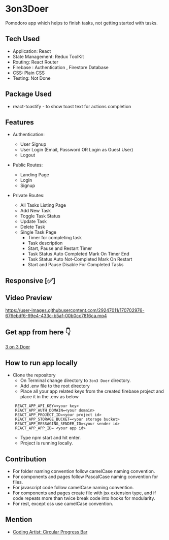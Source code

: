 # 3on3Doer
Pomodoro app which helps to finish tasks, not getting started with tasks.

## Tech Used
- Application: React
- State Management: Redux ToolKit
- Routing: React Router
- Firebase : Authentication , Firestore Database
- CSS: Plain CSS
- Testing: Not Done

## Package Used
- react-toastify - to show toast text for actions completion

## Features
- Authentication:
  - User Signup
  - User Login (Email, Password OR Login as Guest User)
  - Logout

- Public Routes:
  - Landing Page
  - Login
  - Signup

- Private Routes:
  - All Tasks Listing Page
  - Add New Task
  - Toggle Task Status
  - Update Task
  - Delete Task
  - Single Task Page
    - Timer for completing task
    - Task description
    - Start, Pause and Restart Timer
    - Task Status Auto Completed Mark On Timer End
    - Task Status Auto Not-Completed Mark On Restart
    - Start and Pause Disable For Completed Tasks

## Responsive [✅]

## Video Preview
https://user-images.githubusercontent.com/29247011/170702976-676ebdf6-99e4-433c-b5af-00b0cc7816ca.mp4

## Get app from here 👇
[3 on 3 Doer](https://3on3doer.netlify.app/)

## How to run app locally
- Clone the repository
  - On Terminal change directory to `3on3 Doer` directory.
  - Add .env file to the root directory
  - Place all your app related keys from the created firebase project and place it in the .env as below
   ```
    REACT_APP_API_KEY=<your key>
    REACT_APP_AUTH_DOMAIN=<your domain>
    REACT_APP_PROJECT_ID=<your project id>
    REACT_APP_STORAGE_BUCKET=<your storage bucket>
    REACT_APP_MESSAGING_SENDER_ID=<your sender id>
    REACT_APP_APP_ID= <your app id>
    ```
  - Type npm start and hit enter.
  - Project is running locally.

## Contribution
- For folder naming convention follow camelCase naming
  convention.
- For components and pages follow PascalCase naming
  convention for files.
- For javascript code follow camelCase naming convention.
- For components and pages create file with jsx extension type, and
  if code repeats more than twice break code into hooks for modularity.
- For rest, except css use camelCase convention.

## Mention
- [Coding Artist: Circular Progress Bar](https://www.youtube.com/watch?v=YDgw6HjMCoQ)
